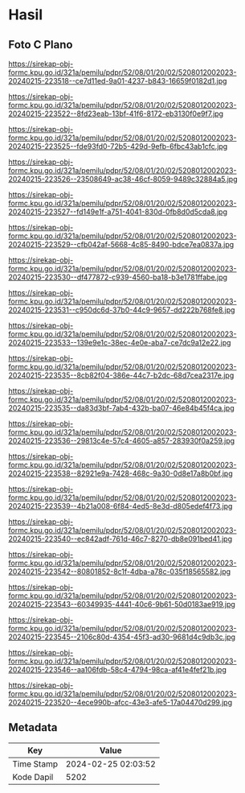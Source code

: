 # Hasil

## Foto C Plano

https://sirekap-obj-formc.kpu.go.id/321a/pemilu/pdpr/52/08/01/20/02/5208012002023-20240215-223518--ce7d11ed-9a01-4237-b843-16659f0182d1.jpg

https://sirekap-obj-formc.kpu.go.id/321a/pemilu/pdpr/52/08/01/20/02/5208012002023-20240215-223522--8fd23eab-13bf-41f6-8172-eb3130f0e9f7.jpg

https://sirekap-obj-formc.kpu.go.id/321a/pemilu/pdpr/52/08/01/20/02/5208012002023-20240215-223525--fde93fd0-72b5-429d-9efb-6fbc43ab1cfc.jpg

https://sirekap-obj-formc.kpu.go.id/321a/pemilu/pdpr/52/08/01/20/02/5208012002023-20240215-223526--23508649-ac38-46cf-8059-9489c32884a5.jpg

https://sirekap-obj-formc.kpu.go.id/321a/pemilu/pdpr/52/08/01/20/02/5208012002023-20240215-223527--fd149e1f-a751-4041-830d-0fb8d0d5cda8.jpg

https://sirekap-obj-formc.kpu.go.id/321a/pemilu/pdpr/52/08/01/20/02/5208012002023-20240215-223529--cfb042af-5668-4c85-8490-bdce7ea0837a.jpg

https://sirekap-obj-formc.kpu.go.id/321a/pemilu/pdpr/52/08/01/20/02/5208012002023-20240215-223530--df477872-c939-4560-ba18-b3e1781ffabe.jpg

https://sirekap-obj-formc.kpu.go.id/321a/pemilu/pdpr/52/08/01/20/02/5208012002023-20240215-223531--c950dc6d-37b0-44c9-9657-dd222b768fe8.jpg

https://sirekap-obj-formc.kpu.go.id/321a/pemilu/pdpr/52/08/01/20/02/5208012002023-20240215-223533--139e9e1c-38ec-4e0e-aba7-ce7dc9a12e22.jpg

https://sirekap-obj-formc.kpu.go.id/321a/pemilu/pdpr/52/08/01/20/02/5208012002023-20240215-223535--8cb82f04-386e-44c7-b2dc-68d7cea2317e.jpg

https://sirekap-obj-formc.kpu.go.id/321a/pemilu/pdpr/52/08/01/20/02/5208012002023-20240215-223535--da83d3bf-7ab4-432b-ba07-46e84b45f4ca.jpg

https://sirekap-obj-formc.kpu.go.id/321a/pemilu/pdpr/52/08/01/20/02/5208012002023-20240215-223536--29813c4e-57c4-4605-a857-283930f0a259.jpg

https://sirekap-obj-formc.kpu.go.id/321a/pemilu/pdpr/52/08/01/20/02/5208012002023-20240215-223538--82921e9a-7428-468c-9a30-0d8e17a8b0bf.jpg

https://sirekap-obj-formc.kpu.go.id/321a/pemilu/pdpr/52/08/01/20/02/5208012002023-20240215-223539--4b21a008-6f84-4ed5-8e3d-d805edef4f73.jpg

https://sirekap-obj-formc.kpu.go.id/321a/pemilu/pdpr/52/08/01/20/02/5208012002023-20240215-223540--ec842adf-761d-46c7-8270-db8e091bed41.jpg

https://sirekap-obj-formc.kpu.go.id/321a/pemilu/pdpr/52/08/01/20/02/5208012002023-20240215-223542--80801852-8c1f-4dba-a78c-035f18565582.jpg

https://sirekap-obj-formc.kpu.go.id/321a/pemilu/pdpr/52/08/01/20/02/5208012002023-20240215-223543--60349935-4441-40c6-9b61-50d0183ae919.jpg

https://sirekap-obj-formc.kpu.go.id/321a/pemilu/pdpr/52/08/01/20/02/5208012002023-20240215-223545--2106c80d-4354-45f3-ad30-9681d4c9db3c.jpg

https://sirekap-obj-formc.kpu.go.id/321a/pemilu/pdpr/52/08/01/20/02/5208012002023-20240215-223546--aa106fdb-58c4-4794-98ca-af41e4fef21b.jpg

https://sirekap-obj-formc.kpu.go.id/321a/pemilu/pdpr/52/08/01/20/02/5208012002023-20240215-223520--4ece990b-afcc-43e3-afe5-17a04470d299.jpg


## Metadata

| Key        | Value               |
| ---------- | ------------------- |
| Time Stamp | 2024-02-25 02:03:52 |
| Kode Dapil | 5202                |



